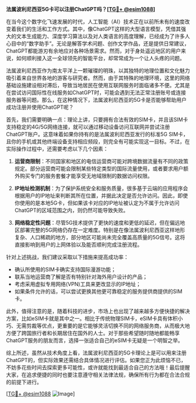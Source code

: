 **法属波利尼西亚5G卡可以注册ChatGPT吗？[[TG💪+ @esim1088](https://t.me/s/esim1088)]**

在当今这个数字化飞速发展的时代，人工智能（AI）技术正在以前所未有的速度改变着我们的生活和工作方式。其中，像ChatGPT这样的大型语言模型，凭借其强大的文本生成能力、深度学习算法以及对人类语言的高度理解，已经成为了许多人心目中的“数字助手”。无论是解答学术问题、创作文学作品，还是提供日常建议，ChatGPT都能游刃有余地应对各种场景需求。然而，对于身处遥远地区的用户来说，如何顺利接入这一全球领先的智能平台，却常常成为一个让人头疼的问题。

法属波利尼西亚作为南太平洋上一颗璀璨的明珠，以其独特的地理位置和文化魅力吸引着来自世界各地的游客与研究者。然而，由于其特殊的地理环境，这里的网络基础设施建设相对滞后，导致当地居民在使用互联网服务时面临诸多不便。尤其是在尝试访问国际性在线服务如ChatGPT时，可能会遇到无法正常注册账号或连接服务器等问题。那么，在这种情况下，法属波利尼西亚的5G卡是否能够帮助用户成功注册并使用ChatGPT呢？

首先，我们需要明确一点：理论上讲，只要拥有合法有效的SIM卡，并且该SIM卡支持稳定的4G/5G网络连接，就可以通过移动设备访问互联网并尝试注册ChatGPT账户。这意味着如果你持有的是法属波利尼西亚发行的标准5G SIM卡，且你的手机或其他终端设备支持相应频段，则完全有可能实现这一目标。不过，在实际操作过程中，还需要考虑以下几个因素：

1. **运营商限制**：不同国家和地区的电信运营商可能对跨境数据流量有不同的政策规定。部分运营商可能会限制某些特定类型的国际流量使用，或者要求用户额外购买专门的服务套餐才能享受无地域限制的数据访问权限。
   
2. **IP地址检测机制**：为了保护系统安全和服务质量，很多基于云端的应用程序会根据用户的IP地址来判断其所在位置，并据此决定是否允许访问。因此，即使你使用的是本地5G卡，但如果该卡对应的IP地址被认定为不属于允许访问ChatGPT的区域范围之内，则仍然可能导致失败。

3. **网络稳定性问题**：尽管5G技术提供了更快的速度和更低的延迟，但在偏远地区部署完整的5G网络仍存在一定难度。特别是在像法属波利尼西亚这样地形复杂、人口稀疏的地方，部分地区可能尚未完全覆盖高质量的5G信号。这将直接影响到用户的上网体验以及能否顺利完成注册流程。

针对上述挑战，我们建议采取以下措施来提高成功率：
- 确认所使用的SIM卡确实支持国际漫游功能；
- 联系当地运营商了解是否有特别针对海外用户设计的产品；
- 考虑采用虚拟专用网络(VPN)工具来更改显示的IP地址；
- 如果条件允许的话，可以尝试更换其他更可靠稳定的服务提供商提供的SIM卡。

此外，值得注意的是，随着科技的进步，市场上也出现了越来越多方便快捷的解决方案，比如eSIM卡就是其中之一。相比于传统物理SIM卡，eSIM卡具有体积小巧、无需剪裁等优点，更重要的是它能够灵活切换不同的网络服务商，从而极大地方便了跨国旅行者和长期居住在国外的人士。对于那些希望随时随地都能畅享ChatGPT服务的朋友而言，选择一张适合自己的eSIM卡无疑是一个明智之举。

综上所述，虽然从技术角度上看，法属波利尼西亚的5G卡理论上是可以用来注册ChatGPT的，但实际效果还需结合具体情况进行评估。如果您正为此烦恼不已，不妨多花些时间去探索更多可能性，或许就能找到最适合自己的方法哦！最后提醒大家，在追求便捷的同时也要注意遵守相关法律法规，确保所有行为都在合法合规的前提下进行。

[[TG💪+ @esim1088](https://t.me/s/esim1088) ![Image](https://i.postimg.cc/4NQfJmqS/Snipaste-2025-05-13-00-14-12.png)]
